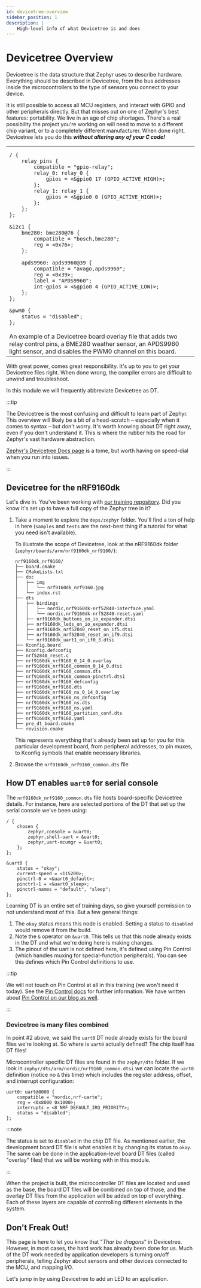 ```yaml
---
id: devicetree-overview
sidebar_position: 1
description: |
    High-level info of what Devicetree is and does
---
```


# Devicetree Overview

Devicetree is the data structure that Zephyr uses to describe hardware.
Everything should be described in Devicetree, from the bus addresses inside the
microcontrollers to the type of sensors you connect to your device.

It is still possible to access all MCU registers, and interact with GPIO and
other peripherals directly. But that misses out on one of Zephyr's best
features: portability. We live in an age of chip shortages. There's a real
possibility the project you're working on will need to move to a different chip
variant, or to a completely different manufacturer. When done right, Devicetree
lets you do this ***without altering any of your C code!***

<table>
<tr><td>

```devicetree
/ {
	relay_pins {
		compatible = "gpio-relay";
		relay_0: relay_0 {
			gpios = <&gpio0 17 (GPIO_ACTIVE_HIGH)>;
		};
		relay_1: relay_1 {
			gpios = <&gpio0 0 (GPIO_ACTIVE_HIGH)>;
		};
	};
};

&i2c1 {
	bme280: bme280@76 {
		compatible = "bosch,bme280";
		reg = <0x76>;
	};

	apds9960: apds9960@39 {
		compatible = "avago,apds9960";
		reg = <0x39>;
		label = "APDS9960";
		int-gpios = <&gpio0 4 (GPIO_ACTIVE_LOW)>;
	};
};

&pwm0 {
	status = "disabled";
};
```

</td></tr>
<tr><td>
An example of a Devicetree board overlay file that adds two relay control pins,
a BME280 weather sensor, an APDS9960 light sensor, and disables the PWM0 channel
on this board.
</td></tr>
</table>

With great power, comes great responsibility. It's up to you to get your
Devicetree files right. When done wrong, the compiler errors are difficult to
unwind and troubleshoot.

In this module we will frequently abbreviate Devicetree as DT.

:::tip

The Devicetree is the most confusing and difficult to learn part of Zephyr. This
overview will likely be a bit of a head-scratch &ndash; especially when it comes
to syntax &ndash; but don't worry. It's worth knowing about DT right away, even if
you don't understand it. This is where the rubber hits the road for Zephyr's
vast hardware abstraction.

[Zephyr's Devicetree Docs
page](https://docs.zephyrproject.org/latest/build/dts/index.html) is a tome, but
worth having on speed-dial when you run into issues.

:::

## Devicetree for the nRF9160dk

Let's dive in. You've been working with [our training
repository](https://github.com/golioth/zephyr-training). Did you know it's set
up to have a full copy of the Zephyr tree in it?

1. Take a moment to explore the `deps/zephyr` folder. You'll find a ton of help
   in here (`samples` and `tests` are the next-best thing if a tutorial for what
   you need isn't available).

    To illustrate the scope of Devicetree, look at the nRF9160dk folder
    (`zephyr/boards/arm/nrf9160dk_nrf9160/`):

    ```shell
    nrf9160dk_nrf9160/
    ├── board.cmake
    ├── CMakeLists.txt
    ├── doc
    │   ├── img
    │   │   └── nrf9160dk_nrf9160.jpg
    │   └── index.rst
    ├── dts
    │   ├── bindings
    │   │   ├── nordic,nrf9160dk-nrf52840-interface.yaml
    │   │   └── nordic,nrf9160dk-nrf52840-reset.yaml
    │   ├── nrf9160dk_buttons_on_io_expander.dtsi
    │   ├── nrf9160dk_leds_on_io_expander.dtsi
    │   ├── nrf9160dk_nrf52840_reset_on_if5.dtsi
    │   ├── nrf9160dk_nrf52840_reset_on_if9.dtsi
    │   └── nrf9160dk_uart1_on_if0_3.dtsi
    ├── Kconfig.board
    ├── Kconfig.defconfig
    ├── nrf52840_reset.c
    ├── nrf9160dk_nrf9160_0_14_0.overlay
    ├── nrf9160dk_nrf9160_common_0_14_0.dtsi
    ├── nrf9160dk_nrf9160_common.dts
    ├── nrf9160dk_nrf9160_common-pinctrl.dtsi
    ├── nrf9160dk_nrf9160_defconfig
    ├── nrf9160dk_nrf9160.dts
    ├── nrf9160dk_nrf9160_ns_0_14_0.overlay
    ├── nrf9160dk_nrf9160_ns_defconfig
    ├── nrf9160dk_nrf9160_ns.dts
    ├── nrf9160dk_nrf9160_ns.yaml
    ├── nrf9160dk_nrf9160_partition_conf.dts
    ├── nrf9160dk_nrf9160.yaml
    ├── pre_dt_board.cmake
    └── revision.cmake
    ```

    This represents everything that's already been set up for you for this
    particular development board, from peripheral addresses, to pin muxes, to
    Kconfig symbols that enable necessary libraries.

2. Browse the `nrf9160dk_nrf9160_common.dts` file


## How DT enables `uart0` for serial console

The `nrf9160dk_nrf9160_common.dts` file hosts board-specific Devicetree details.
For instance, here are selected portions of the DT that set up the serial
console we've been using:

```
/ {
    chosen {
        zephyr,console = &uart0;
        zephyr,shell-uart = &uart0;
        zephyr,uart-mcumgr = &uart0;
    };
};

&uart0 {
    status = "okay";
    current-speed = <115200>;
    pinctrl-0 = <&uart0_default>;
    pinctrl-1 = <&uart0_sleep>;
    pinctrl-names = "default", "sleep";
};
```

Learning DT is an entire set of training days, so give yourself permission to
not understand most of this. But a few general things:

1. The `okay` status means this node is enabled. Setting a status to `disabled`
   would remove it from the build.
2. Note the `&` operator on `&uart0`. This tells us that this node already
   exists in the DT and what we're doing here is making changes.
3. The pinout of the uart is not defined here, it's defined using Pin Control
   (which handles muxing for special-function peripherals). You can see this
   defines which Pin Control definitions to use.

  :::tip

  We will not touch on Pin Control at all in this training (we won't need it
  today). See the [Pin Control
  docs](https://docs.zephyrproject.org/latest/hardware/pinctrl/index.html) for
  further information. We have written about [Pin Control on our blog as
  well](https://blog.golioth.io/how-to-use-zephyr-pin-control-pinctrl-for-pin-multiplexing-and-configuration/).

  :::

### Devicetree is many files combined

In point #2 above, we said the `uart0` DT node already exists for the board files
we're looking at. So where is `uart0` actually defined? The chip itself has DT
files!

Microcontroller specific DT files are found in the `zephyr/dts` folder. If we
look in `zephyr/dts/arm/nordic/nrf9160_common.dtsi` we can locate the `uart0`
definition (notice no `&` this time) which includes the register address,
offset, and interrupt configuration:

```
uart0: uart@8000 {
	compatible = "nordic,nrf-uarte";
	reg = <0x8000 0x1000>;
	interrupts = <8 NRF_DEFAULT_IRQ_PRIORITY>;
	status = "disabled";
};
```

:::note

The status is set to `disabled` in the chip DT file. As mentioned earlier, the
development board DT file is what enables it by changing its status to `okay`.
The same can be done in the application-level board DT files (called "overlay"
files) that we will be working with in this module.

:::

When the project is built, the microcontroller DT files are located and used as
the base, the board DT files will be combined on top of those, and the overlay
DT files from the application will be added on top of everything. Each of these
layers are capable of controlling different elements in the system.

## Don't Freak Out!

This page is here to let you know that "*Thar be dragons*" in Devicetree. However,
in most cases, the hard work has already been done for us. Much of the DT work
needed by application developers is turning on/off peripherals, telling Zephyr
about sensors and other devices connected to the MCU, and mapping I/O.

Let's jump in by using Devicetree to add an LED to an application.
